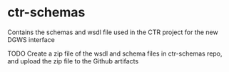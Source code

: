 # ctr-schemas

Contains the schemas and wsdl file used in the CTR project for the new DGWS interface

TODO
Create a zip file of the wsdl and schema files in ctr-schemas repo, and upload the zip file to the Github artifacts
